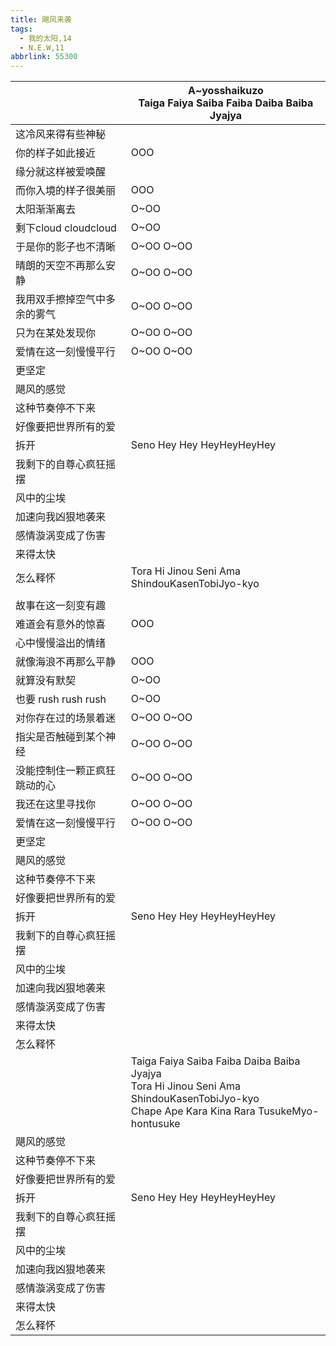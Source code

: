 ```yaml
---
title: 飓风来袭
tags:
  - 我的太阳,14
  - N.E.W,11
abbrlink: 55300
---
```

|      |A~yosshaikuzo<br>Taiga Faiya Saiba Faiba Daiba Baiba Jyajya|
|--|--|
|这冷风来得有些神秘|      |
|你的样子如此接近|OOO|
|缘分就这样被爱唤醒|      |
|而你入境的样子很美丽|OOO|
|太阳渐渐离去|O~OO|
|剩下cloud cloudcloud|O~OO|
|于是你的影子也不清晰|O~OO O~OO|
|晴朗的天空不再那么安静|O~OO O~OO|
|我用双手擦掉空气中多余的雾气|O~OO O~OO|
|只为在某处发现你|O~OO O~OO|
|爱情在这一刻慢慢平行|O~OO O~OO|
|更坚定|      |
|飓风的感觉|      |
|这种节奏停不下来|      |
|好像要把世界所有的爱|      |
|拆开|Seno Hey Hey HeyHeyHeyHey|
|我剩下的自尊心疯狂摇摆|      |
|风中的尘埃|      |
|加速向我凶狠地袭来|      |
|感情漩涡变成了伤害|      |
|来得太快|      |
|怎么释怀|Tora Hi Jinou Seni Ama ShindouKasenTobiJyo-kyo|
|      |      |
|故事在这一刻变有趣|      |
|难道会有意外的惊喜|OOO|
|心中慢慢溢出的情绪|      |
|就像海浪不再那么平静|OOO|
|就算没有默契|O~OO|
|也要 rush rush rush|O~OO|
|对你存在过的场景着迷|O~OO O~OO|
|指尖是否触碰到某个神经|O~OO O~OO|
|没能控制住一颗正疯狂跳动的心|O~OO O~OO|
|我还在这里寻找你|O~OO O~OO|
|爱情在这一刻慢慢平行|O~OO O~OO|
|更坚定|      |
|飓风的感觉|      |
|这种节奏停不下来|      |
|好像要把世界所有的爱|      |
|拆开|Seno Hey Hey HeyHeyHeyHey|
|我剩下的自尊心疯狂摇摆|      |
|风中的尘埃|      |
|加速向我凶狠地袭来|      |
|感情漩涡变成了伤害|      |
|来得太快|      |
|怎么释怀|      |
|      |Taiga Faiya Saiba Faiba Daiba Baiba Jyajya<br>Tora Hi Jinou Seni Ama ShindouKasenTobiJyo-kyo<br>Chape Ape Kara Kina Rara TusukeMyo-hontusuke|
|飓风的感觉|      |
|这种节奏停不下来|      |
|好像要把世界所有的爱|      |
|拆开|Seno Hey Hey HeyHeyHeyHey|
|我剩下的自尊心疯狂摇摆|      |
|风中的尘埃|      |
|加速向我凶狠地袭来|      |
|感情漩涡变成了伤害|      |
|来得太快|      |
|怎么释怀|      |